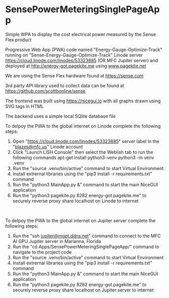 # SensePowerMeteringSinglePageApp
Simple WPA to display the cost electrical power measured by the Sense Flex product 

Progressive Web App (PWA) code named "Energy-Gauge-Optimize-Track" running on "Sense-Energy-Gauge-Optimize-Track" Linode server https://cloud.linode.com/linodes/53323885 (OR MFC Jupiter server) and deployed at http://energy-got.pagekite.me using www.pagekite.net <br>

We are using the Sense Flex hardware found at https://sense.com <br>

3rd party API library used to collect data can be found at https://github.com/scottbonline/sense <br>

The frontend was built using https://nicegui.io with all graphs drawn using SVG tags in HTML <br>

The backend uses a simple local SQlite database file <br>

To delpoy the PWA to the global internet on Linode complete the following steps: <br> 
1. Open "https://cloud.linode.com/linodes/53323885" server label in the "blazes@mfc.us" Linode account
2. Click "Launch LISH Console" then select the Weblish tab to run the following commands 
apt-get install python3-venv
python3 -m venv .venv
3. Run the "source .venv/bin/active" command to start Virtual Environment
4. Install extrernal libraries using the "pip3 install -r requirements.txt" command
5. Run the "python3 MainApp.py &" command to start the main NiceGUI application
6. Run the "python3 pagekite.py 8282 energy-got.pagekite.me" to securely reverse proxy share localhost on Linode to internet

<br>

To delpoy the PWA to the global internet on Jupiter server complete the following steps: <br> 
1. Run the "ssh jupiter@mgpt.ddns.net" command to connect to the MFC AI GPU Jupiter server in Marianna, Florida
2. Run the "cd Apps/SensePowerMeteringSinglePageApp/" command to navigate to the project code 
3. Run the "source .venv/bin/active" command to start Virtual Environment
4. Install extrernal libraries using the "pip3 install -r requirements.txt" command
5. Run the "python3 MainApp.py &" command to start the main NiceGUI application
6. Run the "python3 pagekite.py 8282 energy-got.pagekite.me" to securely reverse proxy share localhost on Jupiter server to internet
